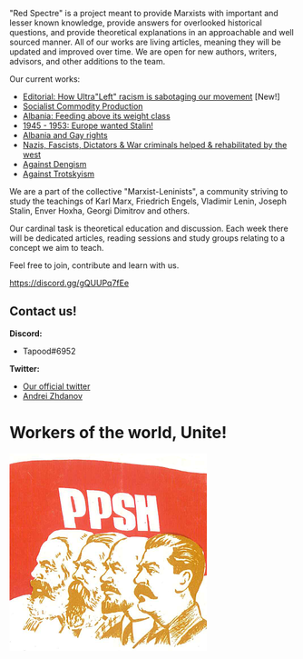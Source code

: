 "Red Spectre" is a project meant to provide Marxists with important and lesser known knowledge, provide answers for overlooked historical questions, and provide theoretical explanations in an approachable and well sourced manner. All of our works are living articles, meaning they will be updated and improved over time. We are open for new authors, writers, advisors, and other additions to the team.

Our current works:
- [Editorial: How Ultra"Left" racism is sabotaging our movement](https://github.com/Red-Spectre/Info/blob/main/Editorial:%20How%20Ultra%22Left%22%20racism%20is%20sabotaging%20our%20movement.md) [New!]
- [Socialist Commodity Production](https://github.com/Red-Spectre/Info/blob/main/Socialist%20Commodity%20Production.md) 
- [Albania: Feeding above its weight class](https://github.com/Red-Spectre/Info/blob/main/Albania:%20Feeding%20above%20its%20weight%20class.md) 
- [1945 - 1953: Europe wanted Stalin!](https://github.com/Red-Spectre/Info/blob/main/1945%20-%201953:%20Europe%20wanted%20Stalin!.md) 
- [Albania and Gay rights](https://github.com/Red-Spectre/Info/blob/main/Albania%20and%20Gay%20rights.md)
- [Nazis, Fascists, Dictators & War criminals helped & rehabilitated by the west](https://github.com/Red-Spectre/Info/blob/main/War%20Criminals.md)
- [Against Dengism](https://github.com/Red-Spectre/Info/blob/main/Against%20Dengism.md)
- [Against Trotskyism](https://github.com/Red-Spectre/Info/blob/main/Against%20Trotskyism.md) 

We are a part of the collective "Marxist-Leninists", a community striving to study the teachings of Karl Marx, Friedrich Engels, Vladimir Lenin, Joseph Stalin, Enver Hoxha, Georgi Dimitrov and others.

Our cardinal task is theoretical education and discussion. Each week there will be dedicated articles, reading sessions and study groups relating to a concept we aim to teach.

Feel free to join, contribute and learn with us.

https://discord.gg/gQUUPq7fEe

## Contact us!
**Discord:**   
- Tapood#6952    
  
**Twitter:**    
- [Our official twitter](https://twitter.com/MLeninists)    
- [Andrei Zhdanov](https://twitter.com/ZhdanovAndrei)    


# Workers of the world, Unite!
![banner](/Assets/Images/PPSH.png)
